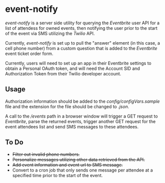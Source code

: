 # event-notify

*event-notify* is a server side utility for querying the *Eventbrite* user API for a list of attendess for owned events, then notifying the user prior to the start of the event via SMS utilizing the *Twilio* API.

Currently, *event-notify* is set up to pull the "answer" element (in this case, a cell phone number) from a custom question that is added to the *Eventbrite* event ticket order form. 

Currently, users will need to set up an app in their Eventbrite settings to obtain a Personal OAuth token, and will need the Account SID and Authorization Token from their Twilio developer account.

## Usage

Authorization information should be added to the *config/configVars.sample* file and the extension for the file should be changed to *.json*.

A call to the */events* path in a browser window will trigger a GET request to *Eventbrite*, parse the returned events, trigger another GET request for the event attendees list and send SMS messages to these attendees.

## To Do

+ ~~Filter out invalid phone numbers.~~
+ ~~Personalize messages utilizing other data retrieved from the API.~~
+ ~~Add event information and event url to SMS message.~~
+ Convert to a cron job that only sends one message per attendee at a specified time prior to the start of the event.
